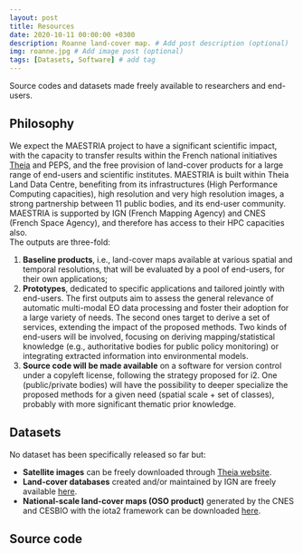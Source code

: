 ```yaml
---
layout: post
title: Resources
date: 2020-10-11 00:00:00 +0300
description: Roanne land-cover map. # Add post description (optional)
img: roanne.jpg # Add image post (optional)
tags: [Datasets, Software] # add tag
---
```


Source codes and datasets made freely available to researchers and end-users.

## Philosophy

We expect the MAESTRIA project to have a significant scientific impact, with the capacity to transfer results within the French national initiatives <a href="https://www.theia-land.fr/en/satellite-data/" target="_blank">Theia</a> and PEPS, and the free provision of land-cover products for a large range of end-users and scientific institutes. MAESTRIA is built within Theia Land Data Centre, benefiting from its infrastructures (High Performance Computing capacities), high resolution and very high resolution images, a strong partnership between 11 public bodies, and its end-user community.<br>
MAESTRIA is supported by IGN (French Mapping Agency) and CNES (French Space Agency), and therefore has access to their HPC capacities also.<br>
The outputs are three-fold:
<ol>
  <li> <b>Baseline products</b>, i.e., land-cover maps available at various spatial and temporal resolutions, that will be evaluated by a pool of end-users, for their own applications;</li>
  <li> <b>Prototypes</b>, dedicated to specific applications and tailored jointly with end-users. The first outputs aim to assess the general relevance of automatic multi-modal EO data processing and foster their adoption for a large variety of needs. The second ones target to derive a set of services, extending the impact of the proposed methods. Two kinds of end-users will be involved, focusing on deriving mapping/statistical knowledge (e.g., authoritative bodies for public policy monitoring) or integrating extracted information into environmental models.</li>
<li> <b>Source code will be made available</b> on a software for version control under a copyleft license, following the strategy proposed for i2. One (public/private bodies) will have the possibility to deeper specialize the proposed methods for a given need (spatial scale + set of classes), probably with more significant thematic prior knowledge.</li>
</ol>

## Datasets
No dataset has been specifically released so far but:
<ul>
  <li> <b>Satellite images</b> can be freely downloaded through <a href="https://www.theia-land.fr/en/satellite-data/" target="_blank">Theia website</a>.</li>  
    <li> <b>Land-cover databases</b> created and/or maintained by IGN are freely available <a href="https://geoservices.ign.fr/documentation/diffusion/index.html" target="_blank">here</a>. </li>  
    <li> <b>National-scale land-cover maps (OSO product)</b> generated by the CNES and CESBIO with the iota2 framework can be downloaded <a href="http://osr-cesbio.ups-tlse.fr/~oso/ " target="_blank">here</a>. </li> 
 </ul>

## Source code
